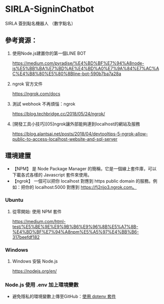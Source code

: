 # SIRLA-SigninChatbot
SIRLA 簽到點名機器人 （數字點名）

## 參考資源：

1. 使用Node.js建置你的第一個LINE BOT
  
    https://medium.com/pyradise/%E4%BD%BF%E7%94%A8node-js%E5%BB%BA%E7%BD%AE%E4%BD%A0%E7%9A%84%E7%AC%AC%E4%B8%80%E5%80%8Bline-bot-590b7ba7a28a
    
2. ngrok 官方文件

    https://ngrok.com/docs

3. 測試 webhook 不再煩惱：ngrok

    https://blog.techbridge.cc/2018/05/24/ngrok/
    
4. [開發工具小技巧][05]ngrok讓外部能夠連到localhost的網站及服務

    https://blog.alantsai.net/posts/2018/04/devtooltips-5-ngrok-allow-public-to-access-localhost-website-and-sql-server
    

## 環境建置

* 【NPM】 是 Node Package Manager 的簡稱，它是一個線上套件庫，可以下載各式各樣的 Javascript 套件來使用。
* 【ngrok】 一個可以把你 localhost 對應到 https public domain 的服務。例如：把你的 localhost:5000 對應到 https://fj2rijo3.ngrok.com。

### Ubuntu

1. 從零開始: 使用 NPM 套件

    https://medium.com/html-test/%E5%BE%9E%E9%9B%B6%E9%96%8B%E5%A7%8B-%E4%BD%BF%E7%94%A8npm%E5%A5%97%E4%BB%B6-317beefdf182

### Windows

1. Windows 安裝 Node.js 
    
    https://nodejs.org/en/

### Node.js 使用 .env 加上環境變數

* 避免隱私的環境變數上傳至GitHub：[使用 dotenv 套件](https://dwatow.github.io/2019/01-26-node-with-env-first/#fn2)

